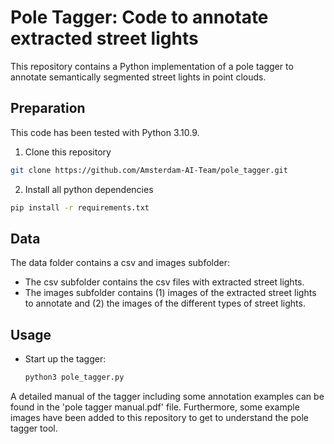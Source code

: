 # Pole Tagger: Code to annotate extracted street lights

This repository contains a Python implementation of a pole tagger to annotate semantically segmented street lights in point clouds. 

## Preparation
This code has been tested with Python 3.10.9.

1. Clone this repository 

  ```sh
  git clone https://github.com/Amsterdam-AI-Team/pole_tagger.git
  ```

2. Install all python dependencies

  ```sh
  pip install -r requirements.txt
  ```
  
## Data
The data folder contains a csv and images subfolder:

- The csv subfolder contains the csv files with extracted street lights.
- The images subfolder contains (1) images of the extracted street lights to annotate and (2) the images of the different types of street lights.

## Usage


- Start up the tagger:

  ```sh
  python3 pole_tagger.py
  ```
A detailed manual of the tagger including some annotation examples can be found in the 'pole tagger manual.pdf' file. Furthermore, some example images have been added to this repository to get to understand the pole tagger tool.
